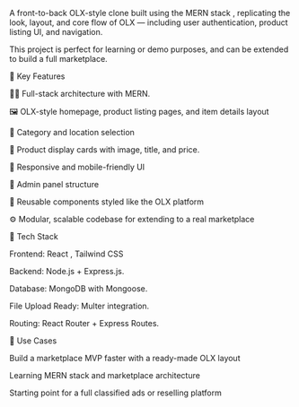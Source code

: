 A front-to-back OLX-style clone built using the MERN stack , replicating the look, layout, and core flow of OLX — including user authentication, product listing UI, and navigation.

This project is perfect for learning or demo purposes, and can be extended to build a full marketplace.

🚀 Key Features

🧑‍💻 Full-stack architecture with MERN.

🖼️ OLX-style homepage, product listing pages, and item details layout

📍 Category and location selection

🧾 Product display cards with image, title, and price.

📱 Responsive and mobile-friendly UI

🧰 Admin panel structure

🔁 Reusable components styled like the OLX platform

⚙️ Modular, scalable codebase for extending to a real marketplace

🧰 Tech Stack

Frontend: React , Tailwind CSS

Backend: Node.js + Express.js.

Database: MongoDB with Mongoose.

File Upload Ready: Multer integration.

Routing: React Router + Express Routes.

📌 Use Cases

Build a marketplace MVP faster with a ready-made OLX layout

Learning MERN stack and marketplace architecture

Starting point for a full classified ads or reselling platform
